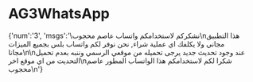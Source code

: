 # AG3WhatsApp

{'num':'3', 'msgs':'\نشكركم لاستخدامكم واتساب عاصم محجوب\nهذا التطبيق مجاني ولا يكلفك اي عملية شراء, نحن نوفر لكم واتساب بلس بجميع الميزات مجانا\n\nعند وجود تحديث جديد يرجى تحميله من موقعي الرسمي وننبه بعدم تحميل التحديث من اي موقع اخر\nشكرا لكم لاستخدامكم هذا الواتساب المطور عاصم محجوب\n'}
